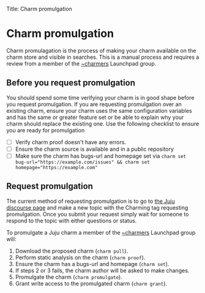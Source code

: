 Title: Charm promulgation

# Charm promulgation

Charm promulagation is the process of making your charm available on the charm store and visible in searches. This is a manual process and requires a review from a member of the [~charmers][launchpad-group-charmers] Launchpad group.

## Before you request promulgation

You should spend some time verifying your charm is in good shape before you request promulgation. If you are requesting promulgation over an existing charm, ensure your charm uses the same configuration variables and has the same or greater feature set or be able to explain why your charm should replace the existing one. Use the following checklist to ensure you are ready for promulgation

- [ ] Verify charm proof doesn't have any errors.
- [ ] Ensure the charm source is available and in a public repository
- [ ] Make sure the charm has bugs-url and homepage set via `charm set bug-url="https://example.com/issues" && charm set homepage="https://example.com"`

## Request promulgation

The current method of requesting promulgation is to go to [the Juju discourse page][juju-discourse] and make a new topic with the Charming tag requesting promulgation. Once you submit your request simply wait for someone to respond to the topic with either questions or status.

To promulgate a Juju charm a member of the
[~charmers][launchpad-group-charmers] Launchpad group will:

1. Download the proposed charm (`charm pull`).
1. Perform static analysis on the charm (`charm proof`).
1. Ensure the charm has a bugs-url and homepage (`charm set`).
1. If steps 2 or 3 fails, the charm author will be asked to make changes.
1. Promulgate the charm (`charm promulgate`).
1. Grant write access to the promulgated charm (`charm grant`).


<!-- LINKS -->

[launchpad-group-charmers]: https://launchpad.net/~charmers
[juju-discourse]: https://discourse.juju.com
